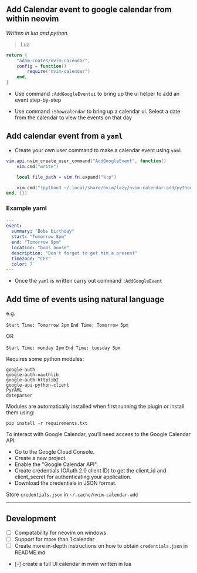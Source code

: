 ## Add Calendar event to google calendar from within neovim

*Written in lua and python.*

> Lua

```lua
return {
	"adam-coates/nvim-calendar",
	config = function()
		require("nvim-calendar")
	end,
}
```

- Use command `:AddGoogleEventui` to bring up the ui helper to add an event step-by-step

- Use command `:Showcalendar` to bring up a calendar ui. Select a date from the calendar to view the events on that day
  

## Add calendar event from a `yaml` 

- Create your own user command to make a calendar event using `yaml`

```lua
vim.api.nvim_create_user_command("AddGoogleEvent", function()
	vim.cmd("write")

	local file_path = vim.fn.expand("%:p")

	vim.cmd("!python3 ~/.local/share/nvim/lazy/nvim-calendar-add/python/add_event.py " .. file_path)
end, {})
```
### Example yaml

```yaml
---
event:
  summary: "Bobs birthday"
  start: "Tomorrow 8pm"
  end: "Tomorrow 9pm"
  location: "bobs house"
  description: "Don't forget to get him a present"
  timezone: "CET"
  color: 7
---
```
- Once the `yaml` is written carry out command `:AddGoogleEvent`

## Add time of events using natural language

e.g.

`Start Time: Tomorrow 2pm`
`End Time: Tomorrow 5pm`

OR

`Start Time: monday 2pm`
`End Time: tuesday 5pm`

Requires some python modules:

```
google-auth
google-auth-oauthlib
google-auth-httplib2
google-api-python-client
PyYAML
dateparser
```

Modules are automatically installed when first running the plugin or install them using:

`pip install -r requirements.txt`



To interact with Google Calendar, you’ll need access to the Google Calendar API:

- Go to the Google Cloud Console.
- Create a new project.
- Enable the "Google Calendar API".
- Create credentials (OAuth 2.0 client ID) to get the client_id and client_secret for authenticating your application.
- Download the credentials in JSON format.

Store `credentials.json` in `~/.cache/nvim-calendar-add`

---

## Development
- [ ] Compatability for neovim on windows
- [ ] Support for more than 1 calendar 
- [ ] Create more in-depth instructions on how to obtain `credentials.json` in README.md
- [-] create a full UI calendar in nvim written in lua
